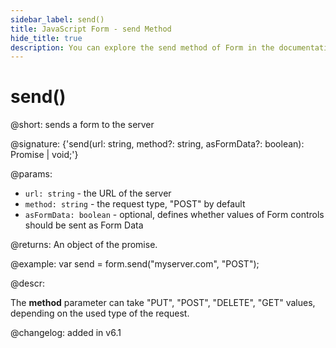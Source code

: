 ```yaml
---
sidebar_label: send()
title: JavaScript Form - send Method 
hide_title: true
description: You can explore the send method of Form in the documentation of the DHTMLX JavaScript UI library. Browse developer guides and API reference, try out code examples and live demos, and download a free 30-day evaluation version of DHTMLX Suite 7.
---
```

 
# send()

@short: sends a form to the server

@signature: {'send(url: string, method?: string, asFormData?: boolean): Promise<any> | void;'}

@params:
- `url: string` - the URL of the server
- `method: string` - the request type, "POST" by default
- `asFormData: boolean` - optional, defines whether values of Form controls should be sent as Form Data

@returns:
An object of the promise.

@example:
var send = form.send("myserver.com", "POST");

@descr:

The **method** parameter can take "PUT", "POST", "DELETE", "GET" values, depending on the used type of the request. 

@changelog: added in v6.1

[comment]: # (@related: form/work_with_form.md#sending-form-to-server)

[comment]: # (@relatedapi: form/api/form_aftersend_event.md form/api/form_beforesend_event.md)
